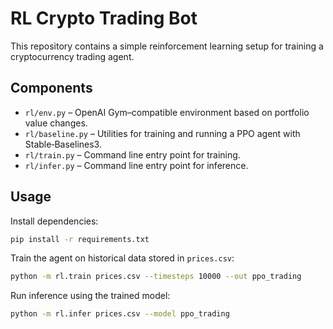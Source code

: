 # RL Crypto Trading Bot

This repository contains a simple reinforcement learning setup for training a
cryptocurrency trading agent.

## Components

- `rl/env.py` – OpenAI Gym–compatible environment based on portfolio value
  changes.
- `rl/baseline.py` – Utilities for training and running a PPO agent with
  Stable‑Baselines3.
- `rl/train.py` – Command line entry point for training.
- `rl/infer.py` – Command line entry point for inference.

## Usage

Install dependencies:

```bash
pip install -r requirements.txt
```

Train the agent on historical data stored in `prices.csv`:

```bash
python -m rl.train prices.csv --timesteps 10000 --out ppo_trading
```

Run inference using the trained model:

```bash
python -m rl.infer prices.csv --model ppo_trading
```
